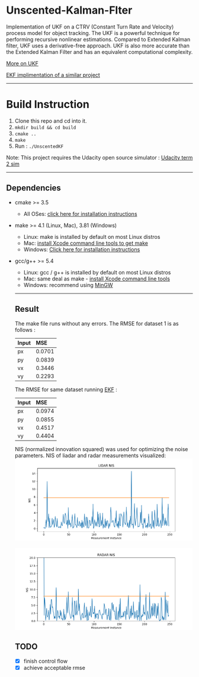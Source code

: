 # Unscented-Kalman-Flter
Implementation of UKF on a CTRV (Constant Turn Rate and Velocity) process model for object tracking.
The UKF is a powerful technique for performing recursive nonlinear estimations. Compared to Extended
Kalman filter, UKF uses a derivative-free approach. UKF is also more accurate than the Extended Kalman Filter 
and has an equivalent computational complexity.

[More on UKF](https://www.pdx.edu/biomedical-signal-processing-lab/sites/www.pdx.edu.biomedical-signal-processing-lab/files/ukf.wan_.chapt7_.pdf)

[EKF implimentation of a similar project](https://github.com/askmuhsin/extended-kalman-flter)

---

# Build Instruction
1. Clone this repo and cd into it.
2. `mkdir build && cd build`
3. `cmake ..` 
4. `make`
5. Run : `./UnscentedKF`

Note: This project requires the Udacity open source simulator : [Udacity term 2 sim](https://github.com/udacity/self-driving-car-sim/releases)

---

## Dependencies

* cmake >= 3.5
  * All OSes: [click here for installation instructions](https://cmake.org/install/)
* make >= 4.1 (Linux, Mac), 3.81 (Windows)
  * Linux: make is installed by default on most Linux distros
  * Mac: [install Xcode command line tools to get make](https://developer.apple.com/xcode/features/)
  * Windows: [Click here for installation instructions](http://gnuwin32.sourceforge.net/packages/make.htm)
* gcc/g++ >= 5.4
  * Linux: gcc / g++ is installed by default on most Linux distros
  * Mac: same deal as make - [install Xcode command line tools](https://developer.apple.com/xcode/features/)
  * Windows: recommend using [MinGW](http://www.mingw.org/)
  
  ---
  
  ## Result
  The make file runs without any errors.
  The RMSE for dataset 1 is as follows :
  
  Input |   MSE  
  ----- | -------
   px   | 0.0701
   py   | 0.0839 
   vx   | 0.3446
   vy   | 0.2293
  
  The RMSE for same dataset running [EKF](https://github.com/askmuhsin/extended-kalman-flter) :
  
  Input |   MSE  
  ----- | -------
   px   | 0.0974 
   py   | 0.0855 
   vx   | 0.4517 
   vy   | 0.4404 
   
   NIS (normalized innovation squared) was used for optimizing the noise parameters. 
   NIS of liadar and radar measurements visualized:
   ![LIDAR-NIS](https://github.com/askmuhsin/unscented-kalman-filter/blob/master/NIS_visualize/lidar_1.png)
   <br></br>
   ![RADAR_NIS](https://github.com/askmuhsin/unscented-kalman-filter/blob/master/NIS_visualize/radar_1.png)
   
  
  ## TODO
  - [x] finish control flow
  - [x] achieve acceptable rmse
